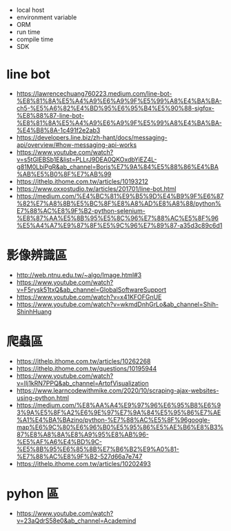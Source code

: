 - local host
- environment variable
- ORM
- run time
- compile time
- SDK
# line bot
- https://lawrencechuang760223.medium.com/line-bot-%E8%81%8A%E5%A4%A9%E6%A9%9F%E5%99%A8%E4%BA%BA-ch5-%E5%A6%82%E4%BD%95%E6%95%B4%E5%90%88-sigfox-%E8%88%87-line-bot-%E8%81%8A%E5%A4%A9%E6%A9%9F%E5%99%A8%E4%BA%BA-%E4%B8%8A-1c491f2e2ab3
- https://developers.line.biz/zh-hant/docs/messaging-api/overview/#how-messaging-api-works
- https://www.youtube.com/watch?v=s5tGlEBSb1E&list=PLLrJ9DEA0QKOxdbYiEZ4L-g81M0LbiPgR&ab_channel=Boris%E7%9A%84%E5%88%86%E4%BA%AB%E5%B0%8F%E7%AB%99
- https://ithelp.ithome.com.tw/articles/10193212
- https://www.oxxostudio.tw/articles/201701/line-bot.html
- https://medium.com/%E4%BC%81%E9%B5%9D%E4%B9%9F%E6%87%82%E7%A8%8B%E5%BC%8F%E8%A8%AD%E8%A8%88/python%E7%88%AC%E8%9F%B2-python-selenium-%E8%87%AA%E5%8B%95%E5%8C%96%E7%88%AC%E5%8F%96%E5%A4%A7%E9%87%8F%E5%9C%96%E7%89%87-a35d3c89c6d1
# 影像辨識區
- http://web.ntnu.edu.tw/~algo/Image.html#3
- https://www.youtube.com/watch?v=F5rysk51txQ&ab_channel=GlobalSoftwareSupport
- https://www.youtube.com/watch?v=x41KFOFGnUE
- https://www.youtube.com/watch?v=wkmdDnhGrLo&ab_channel=Shih-ShinhHuang

# 爬蟲區
- https://ithelp.ithome.com.tw/articles/10262268
- https://ithelp.ithome.com.tw/questions/10195944
- https://www.youtube.com/watch?v=lIj1kRN7PPQ&ab_channel=ArtofVisualization
- https://www.learncodewithmike.com/2020/10/scraping-ajax-websites-using-python.html
- https://medium.com/%E8%AA%A4%E9%97%96%E6%95%B8%E6%93%9A%E5%8F%A2%E6%9E%97%E7%9A%84%E5%95%86%E7%AE%A1%E4%BA%BAzino/python-%E7%88%AC%E5%8F%96google-map%E6%9C%80%E6%96%B0%E5%95%86%E5%AE%B6%E8%B3%87%E8%A8%8A%E8%A9%95%E8%AB%96-%E5%AF%A6%E4%BD%9C-%E5%8B%95%E6%85%8B%E7%B6%B2%E9%A0%81-%E7%88%AC%E8%9F%B2-527d66a7e747
- https://ithelp.ithome.com.tw/articles/10202493
# pyhon 區
- https://www.youtube.com/watch?v=23aQdrS58e0&ab_channel=Academind
